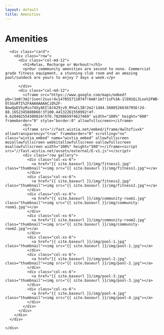 ```yaml
---
layout: default
title: Amenities
---
```


<div class="container">
  <div class="row">
    <div class="col-md-8 center-block">
      <div class="card header-card">
        <h1>Amenities</h1>
      </div>
    </div>
    <div class="col-md-12">

      <div class="card">
        <div class="row">
          <div class="col-md-12">
            <h1>Relax, Recharge or Workout!</h1>
            <p>Our commmunity amenities are second to none. Commercial grade fitness equipment, a stunning club room and an amazing pool/sundeck are yours to enjoy 7 days a week.</p>

          </div>
          <div class="col-md-12">
            <iframe src="https://www.google.com/maps/embed?pb=!1m0!3m2!1sen!2sus!4v1478557110747!6m8!1m7!1sF%3A-1lEN1QiJLoo%2FWB-OlSGuRTI%2FAAAAAAAACiQ%2F-BewQpEV5yMio74Xy4EIl8J429jv9_MYwCLIB!2m2!1d44.56805266367956!2d-88.1652345880866!3f100.44132261550992!4f-6.620402554300824!5f0.7820865974627469" width="100%" height="600" frameborder="0" style="border:0" allowfullscreen></iframe>
            <br>
            <iframe src="//fast.wistia.net/embed/iframe/4wlhzfivxk" allowtransparency="true" frameborder="0" scrolling="no" class="wistia_embed" name="wistia_embed" allowfullscreen mozallowfullscreen webkitallowfullscreen oallowfullscreen msallowfullscreen width="100%" height="500"></iframe><script src="//fast.wistia.net/assets/external/E-v1.js"></script>
            <div class="row gallery">
              <div class="col-xs-6">
                <a href="{{ site.baseurl }}/img/fitness1.jpg" class="thumbnail"><img src="{{ site.baseurl }}/img/fitness1.jpg"></a>
              </div>
              <div class="col-xs-6">
                <a href="{{ site.baseurl }}/img/fitness2.jpg" class="thumbnail"><img src="{{ site.baseurl }}/img/fitness2.jpg"></a>
              </div>
              <div class="col-xs-6">
                <a href="{{ site.baseurl }}/img/community-room1.jpg" class="thumbnail"><img src="{{ site.baseurl }}/img/community-room1.jpg"></a>
              </div>
              <div class="col-xs-6">
                <a href="{{ site.baseurl }}/img/community-room2.jpg" class="thumbnail"><img src="{{ site.baseurl }}/img/community-room2.jpg"></a>
              </div>
              <div class="col-xs-6">
                <a href="{{ site.baseurl }}/img/pool-1.jpg" class="thumbnail"><img src="{{ site.baseurl }}/img/pool-1.jpg"></a>
              </div>
              <div class="col-xs-6">
                <a href="{{ site.baseurl }}/img/pool-2.jpg" class="thumbnail"><img src="{{ site.baseurl }}/img/pool-2.jpg"></a>
              </div>
              <div class="col-xs-6">
                <a href="{{ site.baseurl }}/img/pool-3.jpg" class="thumbnail"><img src="{{ site.baseurl }}/img/pool-3.jpg"></a>
              </div>
              <div class="col-xs-6">
                <a href="{{ site.baseurl }}/img/pool-4.jpg" class="thumbnail"><img src="{{ site.baseurl }}/img/pool-4.jpg"></a>
              </div>
            </div>
          </div>
        </div>
      </div>

    </div>
  </div>
</div>
